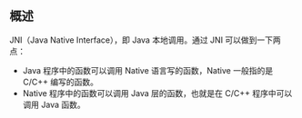 ## 概述

JNI（Java Native Interface），即 Java 本地调用。通过 JNI 可以做到一下两点：

- Java 程序中的函数可以调用 Native 语言写的函数，Native 一般指的是 C/C++ 编写的函数。
- Native 程序中的函数可以调用 Java 层的函数，也就是在 C/C++ 程序中可以调用 Java 函数。

